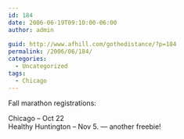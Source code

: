 ```yaml
---
id: 184
date: 2006-06-19T09:10:00-06:00
author: admin
  
guid: http://www.afhill.com/gothedistance/?p=184
permalink: /2006/06/184/
categories:
  - Uncategorized
tags:
  - Chicago
---
```

Fall marathon registrations:

Chicago &#8211; Oct 22  
Healthy Huntington &#8211; Nov 5. &#8212; another freebie!